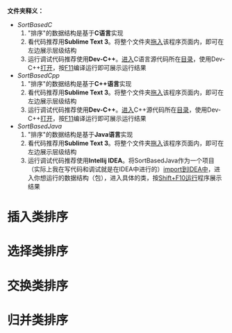 **文件夹释义：**

- *SortBasedC*
  1. "排序"的数据结构是基于**C语言**实现
  2. 看代码推荐用**Sublime Text 3**。将整个文件夹<u>拖入</u>该程序页面内，即可在左边展示层级结构
  3. 运行调试代码推荐使用**Dev-C++**。<u>进入</u>C语言源代码所在<u>目录</u>，使用Dev-C++<u>打开</u>，按<u>F11</u>编译运行即可展示运行结果
- *SortBasedCpp*
  1. "排序"的数据结构是基于**C++语言**实现
  2. 看代码推荐用**Sublime Text 3**。将整个文件夹<u>拖入</u>该程序页面内，即可在左边展示层级结构
  3. 运行调试代码推荐使用**Dev-C++**。<u>进入</u>C++源代码所在<u>目录</u>，使用Dev-C++<u>打开</u>，按<u>F11</u>编译运行即可展示运行结果
- *SortBasedJava*
  1. "排序"的数据结构是基于**Java语言**实现
  2. 看代码推荐用**Sublime Text 3**。将整个文件夹<u>拖入</u>该程序页面内，即可在左边展示层级结构
  3. 运行调试代码推荐使用**Intellij IDEA**。将SortBasedJava作为一个项目（实际上我在写代码和调试就是在IDEA中进行的）<u>import到IDEA中</u>，进入你想运行的数据结构（包），进入具体的类，按<u>Shift+F10运行</u>程序展示结果



# 插入类排序



# 选择类排序



# 交换类排序



# 归并类排序



